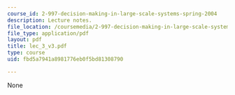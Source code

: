 ```yaml
---
course_id: 2-997-decision-making-in-large-scale-systems-spring-2004
description: Lecture notes.
file_location: /coursemedia/2-997-decision-making-in-large-scale-systems-spring-2004/fbd5a7941a8981776eb0f5bd81308790_lec_3_v3.pdf
file_type: application/pdf
layout: pdf
title: lec_3_v3.pdf
type: course
uid: fbd5a7941a8981776eb0f5bd81308790

---
```

None